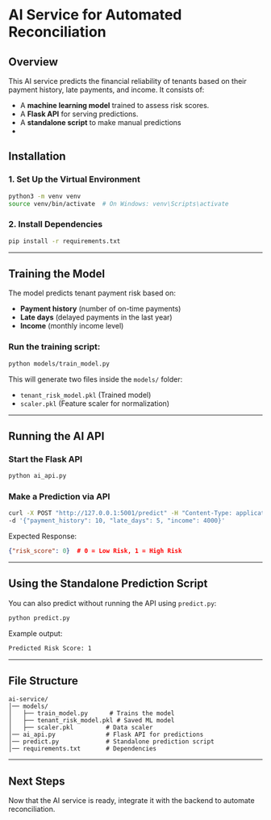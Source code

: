 # AI Service for Automated Reconciliation

## Overview

This AI service predicts the financial reliability of tenants based on their payment history, late payments, and income. It consists of:

* A **machine learning model** trained to assess risk scores.
* A **Flask API** for serving predictions.
* A **standalone script** to make manual predictions
* 

## Installation

### **1. Set Up the Virtual Environment**

```bash
python3 -m venv venv
source venv/bin/activate  # On Windows: venv\Scripts\activate
```

### **2. Install Dependencies**

```bash
pip install -r requirements.txt
```

---

## Training the Model

The model predicts tenant payment risk based on:

* **Payment history** (number of on-time payments)
* **Late days** (delayed payments in the last year)
* **Income** (monthly income level)

### **Run the training script:**

```bash
python models/train_model.py
```

This will generate two files inside the `models/` folder:

* `tenant_risk_model.pkl` (Trained model)
* `scaler.pkl` (Feature scaler for normalization)

---

## Running the AI API

### **Start the Flask API**

```bash
python ai_api.py
```

### **Make a Prediction via API**

```bash
curl -X POST "http://127.0.0.1:5001/predict" -H "Content-Type: application/json" \
-d '{"payment_history": 10, "late_days": 5, "income": 4000}'
```

Expected Response:

```json
{"risk_score": 0}  # 0 = Low Risk, 1 = High Risk
```

---

## Using the Standalone Prediction Script

You can also predict without running the API using `predict.py`:

```bash
python predict.py
```

Example output:

```bash
Predicted Risk Score: 1
```

---

## File Structure

```
ai-service/
│── models/
│   ├── train_model.py      # Trains the model
│   ├── tenant_risk_model.pkl # Saved ML model
│   ├── scaler.pkl         # Data scaler
│── ai_api.py              # Flask API for predictions
│── predict.py             # Standalone prediction script
│── requirements.txt       # Dependencies
```

---

## Next Steps

Now that the AI service is ready, integrate it with the backend to automate reconciliation.
